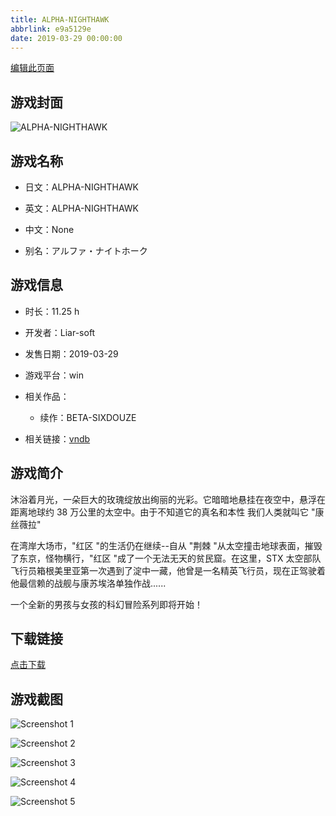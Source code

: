 ```yaml
---
title: ALPHA-NIGHTHAWK
abbrlink: e9a5129e
date: 2019-03-29 00:00:00
---
```

[编辑此页面](https://github.com/ACG-3/ADV3-source/blob/main/source/_posts/ALPHA-NIGHTHAWK.md)

## 游戏封面

![ALPHA-NIGHTHAWK](https://pan.timero.xyz/d/onedrive/img_lib_001/ALPHA-NIGHTHAWK_cover.avif)


## 游戏名称

- 日文：ALPHA-NIGHTHAWK
- 英文：ALPHA-NIGHTHAWK
- 中文：None

- 别名：アルファ・ナイトホーク


## 游戏信息

- 时长：11.25 h
- 开发者：Liar-soft
- 发售日期：2019-03-29
- 游戏平台：win
- 相关作品：
   - 续作：BETA-SIXDOUZE

- 相关链接：[vndb](https://vndb.org/v24470)


## 游戏简介

沐浴着月光，一朵巨大的玫瑰绽放出绚丽的光彩。它暗暗地悬挂在夜空中，悬浮在距离地球约 38 万公里的太空中。由于不知道它的真名和本性 我们人类就叫它 "康丝薇拉"

在湾岸大场市，"红区 "的生活仍在继续--自从 "荆棘 "从太空撞击地球表面，摧毁了东京，怪物横行，"红区 "成了一个无法无天的贫民窟。在这里，STX 太空部队飞行员箱根美里亚第一次遇到了淀中一藏，他曾是一名精英飞行员，现在正驾驶着他最信赖的战舰与康苏埃洛单独作战......

一个全新的男孩与女孩的科幻冒险系列即将开始！




## 下载链接

[点击下载](https://pan.timero.xyz/onedrive/adv_lib_001/ALPHA-NIGHTHAWK)


## 游戏截图


![Screenshot 1](https://pan.timero.xyz/d/onedrive/img_lib_001/ALPHA-NIGHTHAWK_Screenshot_1.avif)

![Screenshot 2](https://pan.timero.xyz/d/onedrive/img_lib_001/ALPHA-NIGHTHAWK_Screenshot_2.avif)

![Screenshot 3](https://pan.timero.xyz/d/onedrive/img_lib_001/ALPHA-NIGHTHAWK_Screenshot_3.avif)

![Screenshot 4](https://pan.timero.xyz/d/onedrive/img_lib_001/ALPHA-NIGHTHAWK_Screenshot_4.avif)

![Screenshot 5](https://pan.timero.xyz/d/onedrive/img_lib_001/ALPHA-NIGHTHAWK_Screenshot_5.avif)

